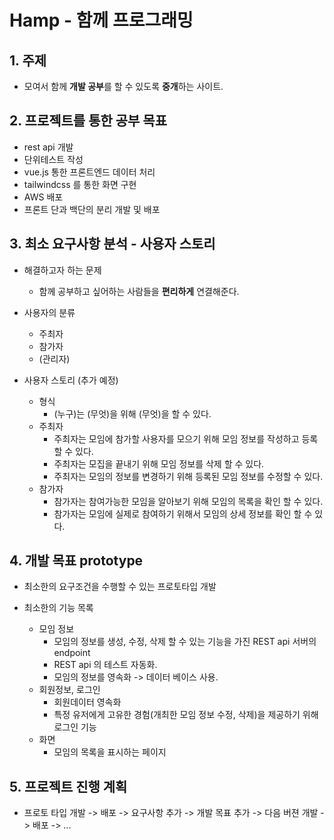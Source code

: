 # Hamp - 함께 프로그래밍

## 1. 주제 
- 모여서 함께 **개발 공부**를 할 수 있도록 **중개**하는 사이트.

## 2. 프로젝트를 통한 공부 목표
- rest api 개발
- 단위테스트 작성
- vue.js 통한 프론트엔드 데이터 처리
- tailwindcss 를 통한 화면 구현
- AWS 배포
- 프론트 단과 백단의 분리 개발 및 배포

## 3. 최소 요구사항 분석 - 사용자 스토리
- 해결하고자 하는 문제
	- 함께 공부하고 싶어하는 사람들을 **편리하게** 연결해준다.  

- 사용자의 분류
	- 주최자
	- 참가자
	- (관리자)

- 사용자 스토리 (추가 예정)
	- 형식
		- (누구)는 (무엇)을 위해 (무엇)을 할 수 있다.  
	- 주최자
		- 주최자는 모임에 참가할 사용자를 모으기 위해 모임 정보를 작성하고 등록 할 수 있다.
		- 주최자는 모집을 끝내기 위해 모임 정보를 삭제 할 수 있다.
		- 주최자는 모임의 정보를 변경하기 위해 등록된 모임 정보를 수정할 수 있다.
	- 참가자
		- 참가자는 참여가능한 모임을 알아보기 위해 모임의 목록을 확인 할 수 있다. 
		- 참가자는 모임에 실제로 참여하기 위해서 모임의 상세 정보를 확인 할 수 있다.  	 

## 4. 개발 목표 prototype
- 최소한의 요구조건을 수행할 수 있는 프로토타입 개발

- 최소한의 기능 목록
	- 모임 정보 
		- 모임의 정보를 생성, 수정, 삭제 할 수 있는 기능을 가진 REST api  서버의 endpoint
		- REST api 의 테스트 자동화. 
		- 모임의 정보를 영속화 -> 데이터 베이스 사용.
	- 회원정보, 로그인
		- 회원데이터 영속화
		- 특정 유저에게 고유한 경험(개최한 모임 정보 수정, 삭제)을 제공하기 위해 로그인 기능
	- 화면
		- 모임의 목록을 표시하는 페이지      

## 5. 프로젝트 진행 계획
- 프로토 타입 개발 -> 배포 -> 요구사항 추가 -> 개발 목표 추가 -> 다음 버젼 개발 -> 배포 -> ...